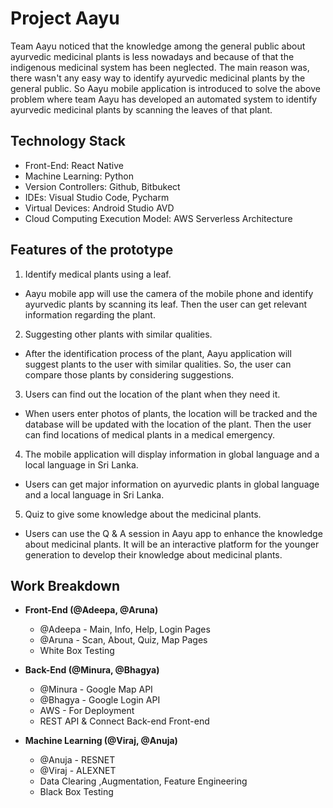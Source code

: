 # Project Aayu 

Team Aayu noticed that the knowledge among the general public about ayurvedic medicinal plants is less nowadays and because of that the indigenous medicinal system has been neglected. The main reason was, there wasn't any easy way to identify ayurvedic medicinal plants by the general public. So Aayu mobile application is introduced to solve the above problem where team Aayu has developed an automated system to identify ayurvedic medicinal plants by scanning the leaves of that plant.

## Technology Stack

 - Front-End: React Native
 - Machine Learning: Python 
 - Version Controllers: Github, Bitbukect
 - IDEs: Visual Studio Code, Pycharm
 - Virtual Devices: Android Studio AVD
 - Cloud Computing Execution Model: AWS Serverless Architecture
 
 ## Features of the prototype
 1.  Identify medical plants using a leaf.
    

-   Aayu mobile app will use the camera of the mobile phone and identify ayurvedic plants by scanning its leaf. Then the user can get relevant information regarding the plant.
    

2.  Suggesting other plants with similar qualities.
    

-   After the identification process of the plant, Aayu application will suggest plants to the user with similar qualities. So, the user can compare those plants by considering suggestions.
    

3.  Users can find out the location of the plant when they need it.
    

-   When users enter photos of plants, the location will be tracked and the database will be updated with the location of the plant. Then the user can find locations of medical plants in a medical emergency.
    

4.  The mobile application will display information in global language and a local language in Sri Lanka.
    

-   Users can get major information on ayurvedic plants in global language and a local language in Sri Lanka.
    

5.  Quiz to give some knowledge about the medicinal plants.
    

-   Users can use the Q & A session in Aayu app to enhance the knowledge about medicinal plants. It will be an interactive platform for the younger generation to develop their knowledge about medicinal plants.

## Work Breakdown

 - **Front-End (@Adeepa, @Aruna)**
	 - @Adeepa - Main, Info, Help, Login Pages
	 - @Aruna - Scan, About, Quiz, Map Pages
	 - White Box Testing
	
- **Back-End (@Minura, @Bhagya)**
	- @Minura - Google Map API
	- @Bhagya - Google Login API
	- AWS - For Deployment
	- REST API & Connect Back-end Front-end

- **Machine Learning (@Viraj, @Anuja)**
	- @Anuja - RESNET
	- @Viraj - ALEXNET
	- Data Clearing ,Augmentation, Feature Engineering
	- Black Box Testing




